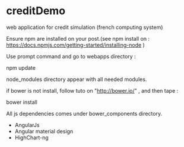 # creditDemo
web application for credit simulation (french computing system)

Ensure npm are installed on your post.(see npm install on : https://docs.npmjs.com/getting-started/installing-node )

Use prompt command and go to webapps directory :

 npm update

node_modules directory appear with all needed modules.

if bower is not install, follow tuto on "http://bower.io/" , and then tape :

 bower install

All js dependencies comes under bower_components directory.



- AngularJs 
- Angular material design
- HighChart-ng
